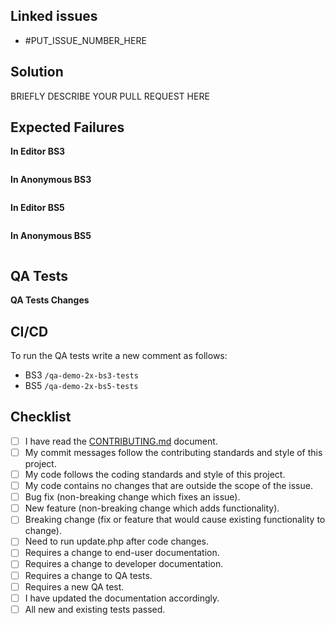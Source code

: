 ## Linked issues

<!-- 

Include the word "Fix" after the issue number if you want 
to close the issue when the PR is merged. 

For example: Fix #123.

-->

- #PUT_ISSUE_NUMBER_HERE

## Solution

BRIEFLY DESCRIBE YOUR PULL REQUEST HERE

## Expected Failures

**In Editor BS3**
``` shell
```

**In Anonymous BS3**
``` shell
```

**In Editor BS5**
``` shell
```

**In Anonymous BS5**
``` shell
```

## QA Tests

**QA Tests Changes**
<!-- 
List the test names as a list (e.g)

- Shared(BS3, BS5):
  - `TestName1`
  - `TestName2`
- BS3:
  - `TestName1`
  - `TestName2`
- BS5:
  - `TestName1`
  - `TestName2`

-->
## CI/CD

To run the QA tests write a new comment as follows:
- BS3
`/qa-demo-2x-bs3-tests`
- BS5
`/qa-demo-2x-bs5-tests`

## Checklist

<!--- Put an `x` in all the boxes that apply: -->
- [ ] I have read the [CONTRIBUTING.md](https://github.com/dxpr/dxpr_builder/blob/2.x/CONTRIBUTING.md) document.
- [ ] My commit messages follow the contributing standards and style of this project.
- [ ] My code follows the coding standards and style of this project.
- [ ] My code contains no changes that are outside the scope of the issue.
- [ ] Bug fix (non-breaking change which fixes an issue).
- [ ] New feature (non-breaking change which adds functionality).
- [ ] Breaking change (fix or feature that would cause existing functionality to change).
- [ ] Need to run update.php after code changes.
- [ ] Requires a change to end-user documentation.
- [ ] Requires a change to developer documentation.
- [ ] Requires a change to QA tests.
- [ ] Requires a new QA test.
- [ ] I have updated the documentation accordingly.
- [ ] All new and existing tests passed.
